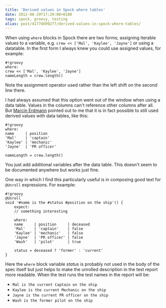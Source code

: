 ```yaml
---
title: 'Derived values in Spock where tables'
date: 2012-08-29T17:29:00+0100
tags: spock, groovy, testing
alias: post/41774699277/derived-values-in-spock-where-tables/
---
```


When using `where` blocks in Spock there are two forms; assigning iterable values to a variable, e.g. `crew << ['Mal', 'Kaylee', 'Jayne']` or using a datatable. In the first form I always knew you could use assigned values, for example:

	#!groovy
	where:
	crew << ['Mal', 'Kaylee', 'Jayne']
	nameLength = crew.length()

Note the assignment operator used rather than the left shift on the second line there.

I had always assumed that this option went out of the window when using a data table. Values in the columns can't reference other columns after all. <!-- more --> But [Marcin Erdmann](http://blog.proxerd.pl/) pointed out to me that it is in fact possible to still used derived values with data tables, like this:

	#!groovy
	where:
	name     | position
	'Mal'    | 'captain'
	'Kaylee' | 'mechanic'
	'Jayne'  | 'PR officer'

	nameLength = crew.length()

You just add additional variables after the data table. This doesn't seem to be documented anywhere but works just fine.

One way in which I find this particularly useful is in composing good text for `@Unroll` expressions. For example:

	#!groovy
	@Unroll
	void '#name is the #status #position on the ship'() {
		expect:
		// something interesting

		where:
		name     | position     | deceased
		'Mal'    | 'captain'    | false
		'Kaylee' | 'mechanic'   | false
		'Jayne'  | 'PR officer' | false
		'Wash'   | 'pilot'      | true

		status = deceased ? 'former' : 'current'
	}

Here the `where` block variable _status_ is probably not used in the body of the spec itself but just helps to make the unrolled description in the test report more readable. When the test runs the test names in the report will be:

* `Mal is the current Captain on the ship`
* `Kaylee is the current Mechanic on the ship`
* `Jayne is the current PR officer on the ship`
* `Wash is the former pilot on the ship`

